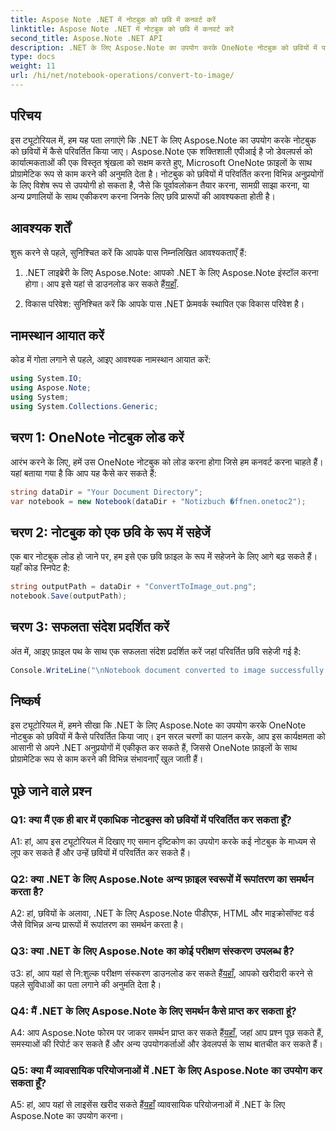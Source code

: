 ```yaml
---
title: Aspose Note .NET में नोटबुक को छवि में कनवर्ट करें
linktitle: Aspose Note .NET में नोटबुक को छवि में कनवर्ट करें
second_title: Aspose.Note .NET API
description: .NET के लिए Aspose.Note का उपयोग करके OneNote नोटबुक को छवियों में परिवर्तित करने का तरीका जानें। निर्बाध एकीकरण के लिए इस चरण-दर-चरण मार्गदर्शिका का पालन करें।
type: docs
weight: 11
url: /hi/net/notebook-operations/convert-to-image/
---
```

## परिचय

इस ट्यूटोरियल में, हम यह पता लगाएंगे कि .NET के लिए Aspose.Note का उपयोग करके नोटबुक को छवियों में कैसे परिवर्तित किया जाए। Aspose.Note एक शक्तिशाली एपीआई है जो डेवलपर्स को कार्यात्मकताओं की एक विस्तृत श्रृंखला को सक्षम करते हुए, Microsoft OneNote फ़ाइलों के साथ प्रोग्रामेटिक रूप से काम करने की अनुमति देता है। नोटबुक को छवियों में परिवर्तित करना विभिन्न अनुप्रयोगों के लिए विशेष रूप से उपयोगी हो सकता है, जैसे कि पूर्वावलोकन तैयार करना, सामग्री साझा करना, या अन्य प्रणालियों के साथ एकीकरण करना जिनके लिए छवि प्रारूपों की आवश्यकता होती है।

## आवश्यक शर्तें

शुरू करने से पहले, सुनिश्चित करें कि आपके पास निम्नलिखित आवश्यकताएँ हैं:

1.  .NET लाइब्रेरी के लिए Aspose.Note: आपको .NET के लिए Aspose.Note इंस्टॉल करना होगा। आप इसे यहां से डाउनलोड कर सकते हैं[यहाँ](https://releases.aspose.com/note/net/).

2. विकास परिवेश: सुनिश्चित करें कि आपके पास .NET फ्रेमवर्क स्थापित एक विकास परिवेश है।

## नामस्थान आयात करें

कोड में गोता लगाने से पहले, आइए आवश्यक नामस्थान आयात करें:

```csharp
using System.IO;
using Aspose.Note;
using System;
using System.Collections.Generic;
```

## चरण 1: OneNote नोटबुक लोड करें

आरंभ करने के लिए, हमें उस OneNote नोटबुक को लोड करना होगा जिसे हम कनवर्ट करना चाहते हैं। यहां बताया गया है कि आप यह कैसे कर सकते हैं:

```csharp
string dataDir = "Your Document Directory";
var notebook = new Notebook(dataDir + "Notizbuch �ffnen.onetoc2");
```

## चरण 2: नोटबुक को एक छवि के रूप में सहेजें

एक बार नोटबुक लोड हो जाने पर, हम इसे एक छवि फ़ाइल के रूप में सहेजने के लिए आगे बढ़ सकते हैं। यहाँ कोड स्निपेट है:

```csharp
string outputPath = dataDir + "ConvertToImage_out.png";
notebook.Save(outputPath);
```

## चरण 3: सफलता संदेश प्रदर्शित करें

अंत में, आइए फ़ाइल पथ के साथ एक सफलता संदेश प्रदर्शित करें जहां परिवर्तित छवि सहेजी गई है:

```csharp
Console.WriteLine("\nNotebook document converted to image successfully.\nFile saved at " + outputPath);
```

## निष्कर्ष

इस ट्यूटोरियल में, हमने सीखा कि .NET के लिए Aspose.Note का उपयोग करके OneNote नोटबुक को छवियों में कैसे परिवर्तित किया जाए। इन सरल चरणों का पालन करके, आप इस कार्यक्षमता को आसानी से अपने .NET अनुप्रयोगों में एकीकृत कर सकते हैं, जिससे OneNote फ़ाइलों के साथ प्रोग्रामेटिक रूप से काम करने की विभिन्न संभावनाएँ खुल जाती हैं।

## पूछे जाने वाले प्रश्न

### Q1: क्या मैं एक ही बार में एकाधिक नोटबुक्स को छवियों में परिवर्तित कर सकता हूँ?

A1: हां, आप इस ट्यूटोरियल में दिखाए गए समान दृष्टिकोण का उपयोग करके कई नोटबुक के माध्यम से लूप कर सकते हैं और उन्हें छवियों में परिवर्तित कर सकते हैं।

### Q2: क्या .NET के लिए Aspose.Note अन्य फ़ाइल स्वरूपों में रूपांतरण का समर्थन करता है?

A2: हां, छवियों के अलावा, .NET के लिए Aspose.Note पीडीएफ, HTML और माइक्रोसॉफ्ट वर्ड जैसे विभिन्न अन्य प्रारूपों में रूपांतरण का समर्थन करता है।

### Q3: क्या .NET के लिए Aspose.Note का कोई परीक्षण संस्करण उपलब्ध है?

 उ3: हां, आप यहां से नि:शुल्क परीक्षण संस्करण डाउनलोड कर सकते हैं[यहाँ](https://releases.aspose.com/), आपको खरीदारी करने से पहले सुविधाओं का पता लगाने की अनुमति देता है।

### Q4: मैं .NET के लिए Aspose.Note के लिए समर्थन कैसे प्राप्त कर सकता हूं?

 A4: आप Aspose.Note फोरम पर जाकर समर्थन प्राप्त कर सकते हैं[यहाँ](https://forum.aspose.com/c/note/28), जहां आप प्रश्न पूछ सकते हैं, समस्याओं की रिपोर्ट कर सकते हैं और अन्य उपयोगकर्ताओं और डेवलपर्स के साथ बातचीत कर सकते हैं।

### Q5: क्या मैं व्यावसायिक परियोजनाओं में .NET के लिए Aspose.Note का उपयोग कर सकता हूँ?

 A5: हां, आप यहां से लाइसेंस खरीद सकते हैं[यहाँ](https://purchase.aspose.com/buy) व्यावसायिक परियोजनाओं में .NET के लिए Aspose.Note का उपयोग करना।